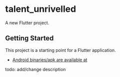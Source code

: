 # talent_unrivelled

A new Flutter project.

## Getting Started

This project is a starting point for a Flutter application.

- [Android binaries/apk are available at](https://github.com/abhinav3398/talent-unrivelled/android/_build)

todo: add/change description